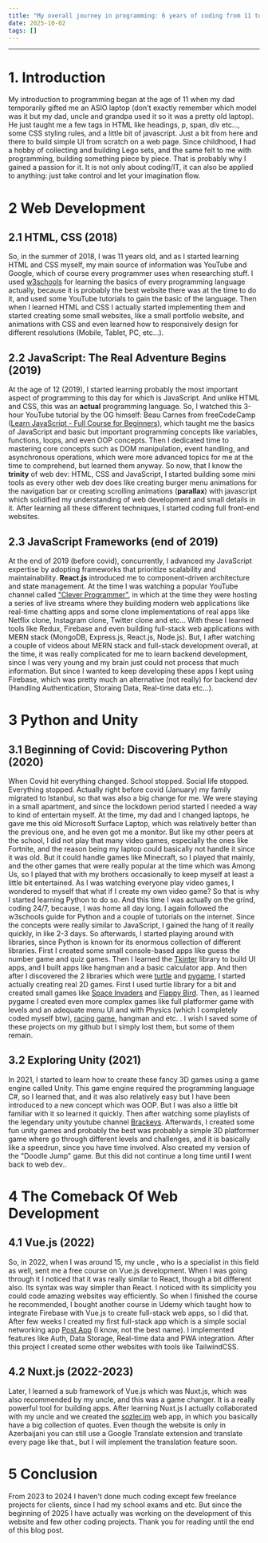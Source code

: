 ```yaml
---
title: "My overall journey in programming: 6 years of coding from 11 to 17"
date: 2025-10-02
tags: []
---
```


---

# 1. Introduction

My introduction to programming began at the age of 11 when my dad temporarily gifted me an ASIO laptop (don't exactly remember which model was it but my dad, uncle and grandpa used it so it was a pretty old laptop). He just taught me a few tags in HTML like headings, p, span, div etc..., some CSS styling rules, and a little bit of javascript. Just a bit from here and there to build simple UI from scratch on a web page. Since childhood, I had a hobby of collecting and building Lego sets, and the same felt to me with programming, building something piece by piece. That is probably why I gained a passion for it. It is not only about coding/IT, it can also be applied to anything: just take control and let your imagination flow.

# 2 Web Development

## 2.1 HTML, CSS (2018)

So, in the summer of 2018, I was 11 years old, and as I started learning HTML and CSS myself, my main source of information was YouTube and Google, which of course every programmer uses when researching stuff. I used [w3schools](https://www.w3schools.com/) for learning the basics of every programming language actually, because it is probably the best website there was at the time to do it, and used some YouTube tutorials to gain the basic of the language. Then when I learned HTML and CSS I actually started implementing them and started creating some small websites, like a small portfolio website, and animations with CSS and even learned how to responsively design for different resolutions (Mobile, Tablet, PC, etc...).

## 2.2 JavaScript: The Real Adventure Begins (2019)

At the age of 12 (2019), I started learning probably the most important aspect of programming to this day for which is JavaScript. And unlike HTML and CSS, this was an **actual** programming language. So, I watched this 3-hour YouTube tutorial by the OG himself: Beau Carnes from freeCodeCamp ([Learn JavaScript - Full Course for Beginners](https://youtu.be/PkZNo7MFNFg)), which taught me the basics of JavaScript and basic but important programming concepts like variables, functions, loops, and even OOP concepts. Then I dedicated time to mastering core concepts such as DOM manipulation, event handling, and asynchronous operations, which were more advanced topics for me at the time to comprehend, but learned them anyway. So now, that I know the **trinity** of web dev: HTML, CSS and JavaScript, I started building some mini tools as every other web dev does like creating burger menu animations for the navigation bar or creating scrolling animations (**parallax**) with javascript which solidified my understanding of web development and small details in it. After learning all these different techniques, I started coding full front-end websites.

## 2.3 JavaScript Frameworks (end of 2019)

At the end of 2019 (before covid), concurrently, I advanced my JavaScript expertise by adopting frameworks that prioritize scalability and maintainability. **React.js** introduced me to component-driven architecture and state management. At the time I was watching a popular YouTube channel called ["Clever Programmer"](https://www.youtube.com/@CleverProgrammer), in which at the time they were hosting a series of live streams where they building modern web applications like real-time chatting apps and some clone implementations of real apps like Netflix clone, Instagram clone, Twitter clone and etc... With these I learned tools like Redux, Firebase and even building full-stack web applications with MERN stack (MongoDB, Express.js, React.js, Node.js). But, I after watching a couple of videos about MERN stack and full-stack development overall, at the time, it was really complicated for me to learn backend development, since I was very young and my brain just could not process that much information. But since I wanted to keep developing these apps I kept using Firebase, which was pretty much an alternative (not really) for backend dev (Handling Authentication, Storaing Data, Real-time data etc...).

# 3 Python and Unity

## 3.1 Beginning of Covid: Discovering Python (2020)

When Covid hit everything changed. School stopped. Social life stopped. Everything stopped. Actually right before covid (January) my family migrated to Istanbul, so that was also a big change for me. We were staying in a small apartment, and since the lockdown period started I needed a way to kind of entertain myself. At the time, my dad and I changed laptops, he gave me this old Microsoft Surface Laptop, which was relatively better than the previous one, and he even got me a monitor. But like my other peers at the school, I did not play that many video games, especially the ones like Fortnite, and the reason being my laptop could basically not handle it since it was old. But it could handle games like Minecraft, so I played that mainly, and the other games that were really popular at the time which was Among Us, so I played that with my brothers occasionally to keep myself at least a little bit entertained. As I was watching everyone play video games, I wondered to myself that what if I create my own video game? So that is why I started learning Python to do so. And this time I was actually on the grind, coding 24/7, because, I was home all day long. I again followed the w3schools guide for Python and a couple of tutorials on the internet. Since the concepts were really similar to JavaScript, I gained the hang of it really quickly, in like 2-3 days. So afterwards, I started playing around with libraries, since Python is known for its enormous collection of different libraries. First I created some small console-based apps like guess the number game and quiz games. Then I learned the [Tkinter](https://docs.python.org/3/library/tkinter.html) library to build UI apps, and I built apps like hangman and a basic calculator app. And then after I discovered the 2 libraries which were [turtle](https://docs.python.org/3/library/turtle.html) and [pygame](https://pypi.org/project/pygame/), I started actually creating real 2D games. First I used turtle library for a bit and created small games like [Space Invaders](https://github.com/aligu7/space-invaders-pygame) and [Flappy Bird](https://github.com/aligu7/Flappy-Bird-Game-With-Python). Then, as I learned pygame I created even more complex games like full platformer game with levels and an adequate menu UI and with Physics (which I completely coded myself btw), [racing game](https://github.com/aligu7/Racer-Game-With-Python), hangman and etc. . I wish I saved some of these projects on my github but I simply lost them, but some of them remain.

## 3.2 Exploring Unity (2021)

In 2021, I started to learn how to create these fancy 3D games using a game engine called Unity. This game engine required the programming language C#, so I learned that, and it was also relatively easy but I have been introduced to a new concept which was OOP. But I was also a little bit familiar with it so learned it quickly. Then after watching some playlists of the legendary unity youtube channel [Brackeys](https://www.youtube.com/@Brackeys). Afterwards, I created some fun unity games and probably the best was probably a simple 3D platformer game where go through different levels and challenges, and it is basically like a speedrun, since you have time involved. Also created my version of the "Doodle Jump" game. But this did not continue a long time until I went back to web dev..

# 4 The Comeback Of Web Development

## 4.1 Vue.js (2022)

So, in 2022, when I was around 15, my uncle , who is a specialist in this field as well, sent me a free course on Vue.js development. When I was going through it I noticed that it was really similar to React, though a bit different also. Its syntax was way simpler than React. I noticed with its simplicity you could code amazing websites way efficiently. So when I finished the course he recommended, I bought another course in Udemy which taught how to integrate Firebase with Vue.js to create full-stack web apps, so I did that. After few weeks I created my first full-stack app which is a simple social networking app [Post App]() (I know, not the best name). I implemented features like Auth, Data Storage, Real-time data and PWA integration. After this project I created some other websites with tools like TailwindCSS.

## 4.2 Nuxt.js (2022-2023)

Later, I learned a sub framework of Vue.js which was Nuxt.js, which was also recommended by my uncle, and this was a game changer. It is a really powerful tool for building apps. After learning Nuxt.js I actually collaborated with my uncle and we created the [sozler.im](https://sozler.im/) web app, in which you basically have a big collection of quotes. Even though the website is only in Azerbaijani you can still use a Google Translate extension and translate every page like that., but I will implement the translation feature soon.

# 5 Conclusion

From 2023 to 2024 I haven't done much coding except few freelance projects for clients, since I had my school exams and etc. But since the beginning of 2025 I have actually was working on the development of this website and few other coding projects. Thank you for reading until the end of this blog post.
